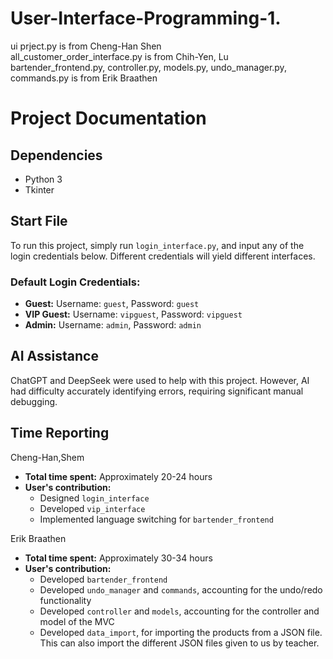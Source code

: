 # User-Interface-Programming-1.

ui prject.py is from Cheng-Han Shen  
all_customer_order_interface.py is from Chih-Yen, Lu
bartender_frontend.py, controller.py, models.py, undo_manager.py, commands.py is from Erik Braathen
# Project Documentation

## Dependencies
- Python 3
- Tkinter

## Start File
To run this project, simply run `login_interface.py`, and input any of the login credentials below. 
Different credentials will yield different interfaces.

### Default Login Credentials:
- **Guest:** Username: `guest`, Password: `guest`
- **VIP Guest:** Username: `vipguest`, Password: `vipguest`
- **Admin:** Username: `admin`, Password: `admin`

## AI Assistance
ChatGPT and DeepSeek were used to help with this project. However, AI had difficulty accurately identifying errors, requiring significant manual debugging.

## Time Reporting
Cheng-Han,Shem
- **Total time spent:** Approximately 20-24 hours
- **User's contribution:**
  - Designed `login_interface`
  - Developed `vip_interface`
  - Implemented language switching for `bartender_frontend`

Erik Braathen
- **Total time spent:** Approximately 30-34 hours
- **User's contribution:**
  - Developed `bartender_frontend`
  - Developed `undo_manager` and `commands`, accounting for the undo/redo functionality
  - Developed `controller` and `models`, accounting for the controller and model of the MVC
  - Developed `data_import`, for importing the products from a JSON file. This can also import the different JSON files given to us by teacher.

